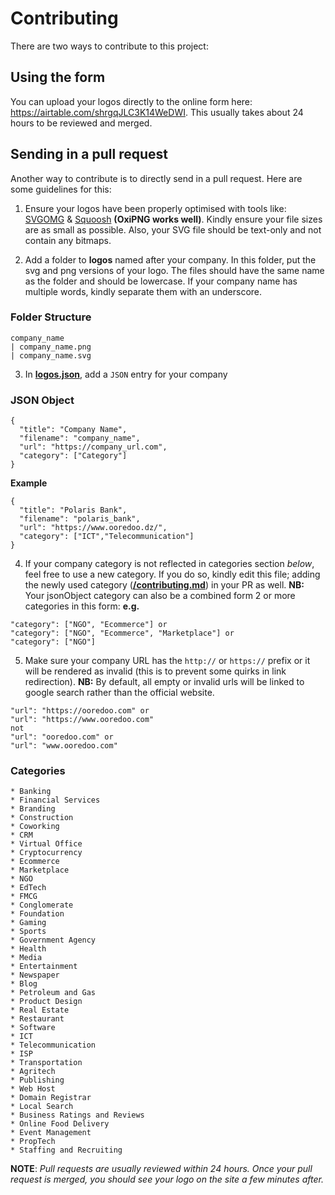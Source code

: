 # Contributing

There are two ways to contribute to this project:

## Using the form
You can upload your logos directly to the online form here: https://airtable.com/shrgqJLC3K14WeDWI. This usually takes about 24 hours to be reviewed and merged.

## Sending in a pull request
Another way to contribute is to directly send in a pull request. Here are some guidelines for this:

1. Ensure your logos have been properly optimised with tools like:
    [SVGOMG](https://jakearchibald.github.io/svgomg/) &
    [Squoosh](https://squoosh.app/) **(OxiPNG works well)**. Kindly ensure your file sizes are as small as possible. Also, your SVG file should be text-only and not contain any bitmaps.

2. Add a folder to **logos** named after your company. In this folder, put the svg and png versions of your logo. The files should have the same name as the folder and should be lowercase. If your company name has multiple words, kindly separate them with an underscore.

### Folder Structure
```
company_name
| company_name.png
| company_name.svg
```

3. In **[logos.json](https://github.com/aimen08/algerialogos/blob/master/logos.json)**, add a `JSON` entry for your company

### JSON Object
```
{
  "title": "Company Name",
  "filename": "company_name",
  "url": "https://company_url.com",
  "category": ["Category"]
}
```
**Example**
```
{
  "title": "Polaris Bank",
  "filename": "polaris_bank",
  "url": "https://www.ooredoo.dz/",
  "category": ["ICT","Telecommunication"]
}
```

4. If your company category is not reflected in categories section *below*, feel free to use a new category.
If you do so, kindly edit this file; adding the newly used category (**[/contributing.md](https://github.com/aimen08/algerialogos/blob/master/contributing.md)**) in your PR as well.
**NB:** Your jsonObject category can also be a combined form 2 or more categories in this form:  **e.g.**
```
"category": ["NGO", "Ecommerce"] or
"category": ["NGO", "Ecommerce", "Marketplace"] or
"category": ["NGO"]
```

5. Make sure your company URL has the `http://` or `https://` prefix or it will be rendered as invalid (this is to prevent some quirks in link redirection).
**NB:** By default, all empty or invalid urls will be linked to google search rather than the official website.
```
"url": "https://ooredoo.com" or
"url": "https://www.ooredoo.com"
not
"url": "ooredoo.com" or
"url": "www.ooredoo.com"
```

### Categories
```
* Banking
* Financial Services
* Branding
* Construction
* Coworking
* CRM
* Virtual Office
* Cryptocurrency
* Ecommerce
* Marketplace
* NGO
* EdTech
* FMCG
* Conglomerate
* Foundation
* Gaming
* Sports
* Government Agency
* Health
* Media
* Entertainment
* Newspaper
* Blog
* Petroleum and Gas
* Product Design
* Real Estate
* Restaurant
* Software
* ICT
* Telecommunication
* ISP
* Transportation
* Agritech
* Publishing
* Web Host
* Domain Registrar
* Local Search
* Business Ratings and Reviews
* Online Food Delivery
* Event Management
* PropTech
* Staffing and Recruiting
```

**NOTE**: _Pull requests are usually reviewed within 24 hours. Once your pull request is merged, you should see your logo on the site a few minutes after._